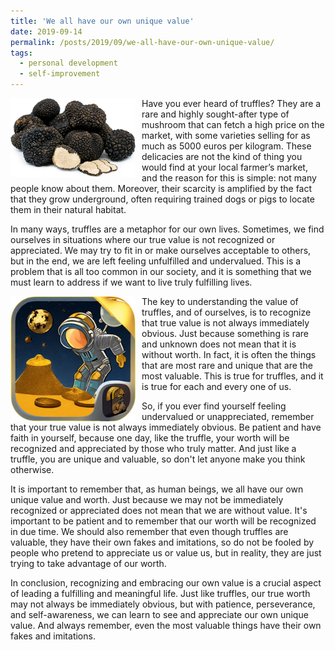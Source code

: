```yaml
---
title: 'We all have our own unique value'
date: 2019-09-14
permalink: /posts/2019/09/we-all-have-our-own-unique-value/
tags:
  - personal development
  - self-improvement
---
```


<img width="200" alt="truffles" src="/images/posts/we-all-have-our-own-unique-value.png" style="float: left; margin-right: 10px;" /> Have you ever heard of truffles? They are a rare and highly sought-after type of mushroom that can fetch a high price on the market, with some varieties selling for as much as 5000 euros per kilogram. These delicacies are not the kind of thing you would find at your local farmer’s market, and the reason for this is simple: not many people know about them. Moreover, their scarcity is amplified by the fact that they grow underground, often requiring trained dogs or pigs to locate them in their natural habitat.

In many ways, truffles are a metaphor for our own lives. Sometimes, we find ourselves in situations where our true value is not recognized or appreciated. We may try to fit in or make ourselves acceptable to others, but in the end, we are left feeling unfulfilled and undervalued. This is a problem that is all too common in our society, and it is something that we must learn to address if we want to live truly fulfilling lives.

<img width="200" alt="gold" src="/images/posts/we-all-have-our-own-unique-value-2.png" style="float: left; margin-right: 10px;" /> The key to understanding the value of truffles, and of ourselves, is to recognize that true value is not always immediately obvious. Just because something is rare and unknown does not mean that it is without worth. In fact, it is often the things that are most rare and unique that are the most valuable. This is true for truffles, and it is true for each and every one of us.

So, if you ever find yourself feeling undervalued or unappreciated, remember that your true value is not always immediately obvious. Be patient and have faith in yourself, because one day, like the truffle, your worth will be recognized and appreciated by those who truly matter. And just like a truffle, you are unique and valuable, so don't let anyone make you think otherwise.

It is important to remember that, as human beings, we all have our own unique value and worth. Just because we may not be immediately recognized or appreciated does not mean that we are without value. It's important to be patient and to remember that our worth will be recognized in due time. We should also remember that even though truffles are valuable, they have their own fakes and imitations, so do not be fooled by people who pretend to appreciate us or value us, but in reality, they are just trying to take advantage of our worth.

In conclusion, recognizing and embracing our own value is a crucial aspect of leading a fulfilling and meaningful life. Just like truffles, our true worth may not always be immediately obvious, but with patience, perseverance, and self-awareness, we can learn to see and appreciate our own unique value. And always remember, even the most valuable things have their own fakes and imitations.
